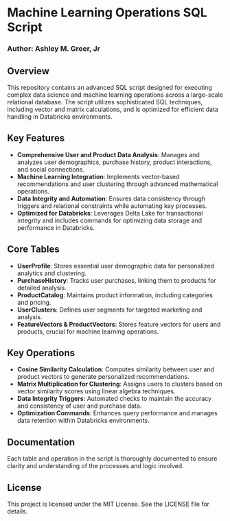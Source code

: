 # Machine Learning Operations SQL Script

### Author: Ashley M. Greer, Jr

## Overview
This repository contains an advanced SQL script designed for executing complex data science and machine learning operations across a large-scale relational database. The script utilizes sophisticated SQL techniques, including vector and matrix calculations, and is optimized for efficient data handling in Databricks environments.

## Key Features
- **Comprehensive User and Product Data Analysis**: Manages and analyzes user demographics, purchase history, product interactions, and social connections.
- **Machine Learning Integration**: Implements vector-based recommendations and user clustering through advanced mathematical operations.
- **Data Integrity and Automation**: Ensures data consistency through triggers and relational constraints while automating key processes.
- **Optimized for Databricks**: Leverages Delta Lake for transactional integrity and includes commands for optimizing data storage and performance in Databricks.

## Core Tables
- **UserProfile**: Stores essential user demographic data for personalized analytics and clustering.
- **PurchaseHistory**: Tracks user purchases, linking them to products for detailed analysis.
- **ProductCatalog**: Maintains product information, including categories and pricing.
- **UserClusters**: Defines user segments for targeted marketing and analysis.
- **FeatureVectors & ProductVectors**: Stores feature vectors for users and products, crucial for machine learning operations.

## Key Operations
- **Cosine Similarity Calculation**: Computes similarity between user and product vectors to generate personalized recommendations.
- **Matrix Multiplication for Clustering**: Assigns users to clusters based on vector similarity scores using linear algebra techniques.
- **Data Integrity Triggers**: Automated checks to maintain the accuracy and consistency of user and purchase data.
- **Optimization Commands**: Enhances query performance and manages data retention within Databricks environments.

## Documentation
Each table and operation in the script is thoroughly documented to ensure clarity and understanding of the processes and logic involved.

## License
This project is licensed under the MIT License. See the LICENSE file for details.
